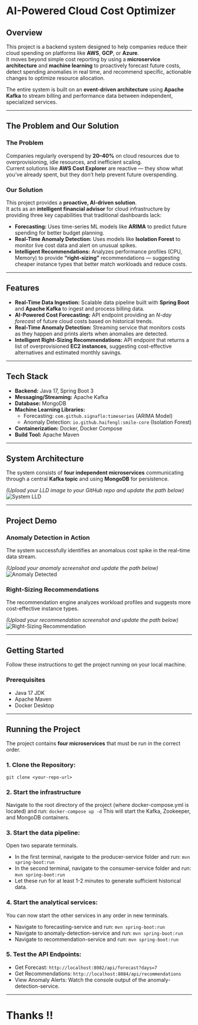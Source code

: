 # AI-Powered Cloud Cost Optimizer

## Overview
This project is a backend system designed to help companies reduce their cloud spending on platforms like **AWS**, **GCP**, or **Azure**.  
It moves beyond simple cost reporting by using a **microservice architecture** and **machine learning** to proactively forecast future costs, detect spending anomalies in real time, and recommend specific, actionable changes to optimize resource allocation.

The entire system is built on an **event-driven architecture** using **Apache Kafka** to stream billing and performance data between independent, specialized services.

---

## The Problem and Our Solution

### The Problem
Companies regularly overspend by **20–40%** on cloud resources due to overprovisioning, idle resources, and inefficient scaling.  
Current solutions like **AWS Cost Explorer** are reactive — they show what you’ve already spent, but they don’t help prevent future overspending.

### Our Solution
This project provides a **proactive, AI-driven solution**.  
It acts as an **intelligent financial advisor** for cloud infrastructure by providing three key capabilities that traditional dashboards lack:

- **Forecasting:** Uses time-series ML models like **ARIMA** to predict future spending for better budget planning.  
- **Real-Time Anomaly Detection:** Uses models like **Isolation Forest** to monitor live cost data and alert on unusual spikes.  
- **Intelligent Recommendations:** Analyzes performance profiles (CPU, Memory) to provide **“right-sizing”** recommendations — suggesting cheaper instance types that better match workloads and reduce costs.

---

## Features
- **Real-Time Data Ingestion:** Scalable data pipeline built with **Spring Boot** and **Apache Kafka** to ingest and process billing data.  
- **AI-Powered Cost Forecasting:** API endpoint providing an *N-day forecast* of future cloud costs based on historical trends.  
- **Real-Time Anomaly Detection:** Streaming service that monitors costs as they happen and prints alerts when anomalies are detected.  
- **Intelligent Right-Sizing Recommendations:** API endpoint that returns a list of overprovisioned **EC2 instances**, suggesting cost-effective alternatives and estimated monthly savings.

---

## Tech Stack
- **Backend:** Java 17, Spring Boot 3  
- **Messaging/Streaming:** Apache Kafka  
- **Database:** MongoDB  
- **Machine Learning Libraries:**
  - Forecasting: `com.github.signaflo:timeseries` (ARIMA Model)
  - Anomaly Detection: `io.github.haifengl:smile-core` (Isolation Forest)
- **Containerization:** Docker, Docker Compose  
- **Build Tool:** Apache Maven  

---

## System Architecture
The system consists of **four independent microservices** communicating through a central **Kafka topic** and using **MongoDB** for persistence.

*(Upload your LLD image to your GitHub repo and update the path below)*  
![System LLD](./path/to/your/lld_diagram_image.png)

---

## Project Demo

### Anomaly Detection in Action
The system successfully identifies an anomalous cost spike in the real-time data stream.

*(Upload your anomaly screenshot and update the path below)*  
![Anomaly Detected](./path/to/your/anomaly_screenshot.png)

### Right-Sizing Recommendations
The recommendation engine analyzes workload profiles and suggests more cost-effective instance types.

*(Upload your recommendation screenshot and update the path below)*  
![Right-Sizing Recommendation](./path/to/your/recommendation_screenshot.png)

---

## Getting Started
Follow these instructions to get the project running on your local machine.

### Prerequisites
- Java 17 JDK  
- Apache Maven  
- Docker Desktop  

---

## Running the Project
The project contains **four microservices** that must be run in the correct order.

### 1. Clone the Repository:
`git clone <your-repo-url>`

### 2. Start the infrastructure
Navigate to the root directory of the project (where docker-compose.yml is located) and run:
`docker-compose up -d`
This will start the Kafka, Zookeeper, and MongoDB containers.

### 3. Start the data pipeline:
Open two separate terminals.
- In the first terminal, navigate to the producer-service folder and run: `mvn spring-boot:run`
- In the second terminal, navigate to the consumer-service folder and run: `mvn spring-boot:run`
- Let these run for at least 1-2 minutes to generate sufficient historical data.

### 4. Start the analytical services:
You can now start the other services in any order in new terminals.
- Navigate to forecasting-service and run: `mvn spring-boot:run`
- Navigate to anomaly-detection-service and run: `mvn spring-boot:run`
- Navigate to recommendation-service and run: `mvn spring-boot:run`

### 5. Test the API Endpoints:
- Get Forecast: `http://localhost:8082/api/forecast?days=7`
- Get Recommendations: `http://localhost:8084/api/recommendations`
- View Anomaly Alerts: Watch the console output of the anomaly-detection-service.

---

# Thanks !!

